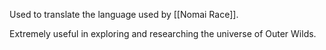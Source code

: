 Used to translate the language used by [[Nomai Race]].

Extremely useful in exploring and researching the universe of Outer Wilds.